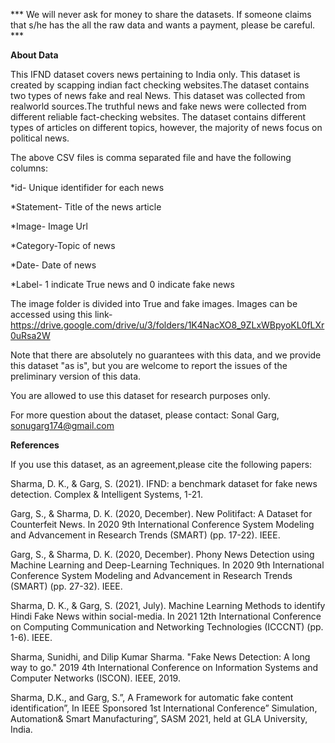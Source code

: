 *** We will never ask for money to share the datasets. If someone claims that s/he has the all the raw data and wants a payment, please be careful. ***

**About Data**

This IFND dataset covers news pertaining to India only. This dataset is created by scapping indian fact checking websites.The dataset contains two types of news fake and real News. This dataset was collected from realworld sources.The truthful news and fake news were collected from different reliable fact-checking websites.  The dataset contains different types of articles on different topics, however, the majority of news focus on political news.

The above CSV files is comma separated file and have the following columns:

*id- Unique identifider for each news

*Statement- Title of the news article

*Image- Image Url 

*Category-Topic of news 

*Date- Date of news

*Label- 1 indicate True news and 0 indicate fake news

The image folder is divided into True and fake images. Images can be accessed using this link-
https://drive.google.com/drive/u/3/folders/1K4NacXO8_9ZLxWBpyoKL0fLXr0uRsa2W

Note that there are absolutely no guarantees with this data,
and we provide this dataset "as is",
but you are welcome to report the issues of the preliminary version of this data.

You are allowed to use this dataset for research purposes only.

For more question about the dataset, please contact:
Sonal Garg, sonugarg174@gmail.com


**References**


If you use this dataset, as an agreement,please cite the following papers:

Sharma, D. K., & Garg, S. (2021). IFND: a benchmark dataset for fake news detection. Complex & Intelligent Systems, 1-21.

Garg, S., & Sharma, D. K. (2020, December). New Politifact: A Dataset for Counterfeit News. In 2020 9th International Conference System Modeling and Advancement in Research Trends (SMART) (pp. 17-22). IEEE.

Garg, S., & Sharma, D. K. (2020, December). Phony News Detection using Machine Learning and Deep-Learning Techniques. In 2020 9th International Conference System Modeling and Advancement in Research Trends (SMART) (pp. 27-32). IEEE.

Sharma, D. K., & Garg, S. (2021, July). Machine Learning Methods to identify Hindi Fake News within social-media. In 2021 12th International Conference on Computing Communication and Networking Technologies (ICCCNT) (pp. 1-6). IEEE.

Sharma, Sunidhi, and Dilip Kumar Sharma. "Fake News Detection: A long way to go." 2019 4th International Conference on Information Systems and Computer Networks (ISCON). IEEE, 2019.

Sharma, D.K., and Garg, S.”, A Framework for automatic fake content identification”, In IEEE Sponsored 1st International Conference” Simulation, Automation& Smart Manufacturing”, SASM 2021, held at GLA University, India.

